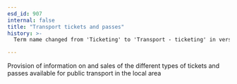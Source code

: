 ```yaml
---
esd_id: 907
internal: false
title: "Transport tickets and passes"
history: >-
  Term name changed from 'Ticketing' to 'Transport - ticketing' in version 3.00. Name changed to 'Transport tickets and passes' in version 4.00.

---
```


Provision of information on and sales of the different types of tickets and passes available for public transport in the local area

